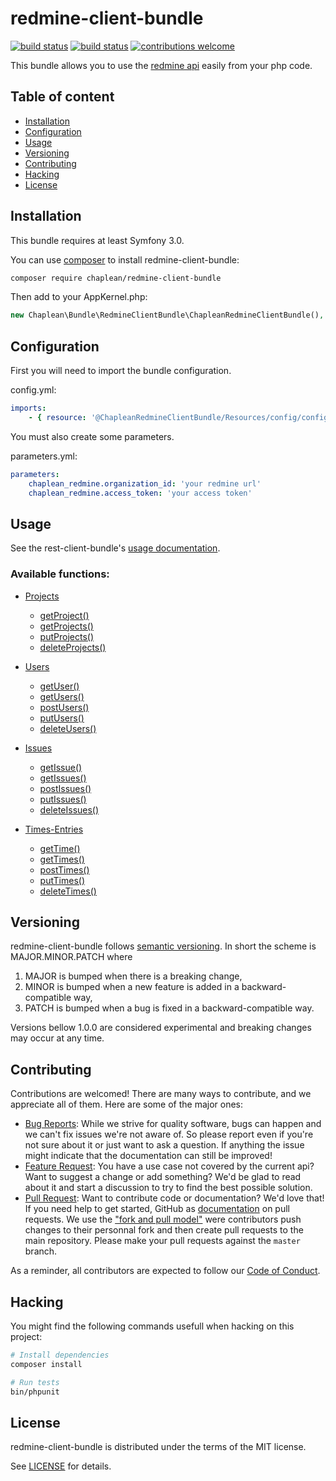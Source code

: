 # redmine-client-bundle

[![build status](https://git.chaplean.coop/open-source/bundle/redmine-client-bundle/badges/master/build.svg)](https://git.chaplean.coop/open-source/bundle/redmine-client-bundle/commits/master)
[![build status](https://git.chaplean.coop/open-source/bundle/redmine-client-bundle/badges/master/coverage.svg)](https://git.chaplean.coop/open-source/bundle/redmine-client-bundle/commits/master)
[![contributions welcome](https://img.shields.io/badge/contributions-welcome-brightgreen.svg?style=flat)](https://github.com/chaplean/redmine-client-bundle/issues)

This bundle allows you to use the [redmine api](https://www.redmine.org/projects/redmine/wiki/Rest_api) easily from your php code.

## Table of content

* [Installation](#Installation)
* [Configuration](#Configuration)
* [Usage](#Usage)
* [Versioning](#Versioning)
* [Contributing](#Contributing)
* [Hacking](#Hacking)
* [License](#License)

## Installation

This bundle requires at least Symfony 3.0.

You can use [composer](https://getcomposer.org) to install redmine-client-bundle:
```bash
composer require chaplean/redmine-client-bundle
```

Then add to your AppKernel.php:

```php
new Chaplean\Bundle\RedmineClientBundle\ChapleanRedmineClientBundle(),
```

## Configuration

First you will need to import the bundle configuration.

config.yml:
```yaml
imports:
    - { resource: '@ChapleanRedmineClientBundle/Resources/config/config.yml' }
```

You must also create some parameters.

parameters.yml:
```yaml
parameters:
    chaplean_redmine.organization_id: 'your redmine url'
    chaplean_redmine.access_token: 'your access token'
```

## Usage

See the rest-client-bundle's [usage documentation](https://github.com/chaplean/rest-client-bundle#using-a-bundle-based-on-rest-client-bundle).

### Available functions:

* [Projects](https://www.redmine.org/projects/redmine/wiki/Rest_Projects#Projects)
	* [getProject()](https://www.redmine.org/projects/redmine/wiki/Rest_Projects#Showing-a-project)
	* [getProjects()](https://www.redmine.org/projects/redmine/wiki/Rest_Projects#Listing-projects)
	* [putProjects()](https://www.redmine.org/projects/redmine/wiki/Rest_Projects#Updating-a-project)
	* [deleteProjects()](https://www.redmine.org/projects/redmine/wiki/Rest_Projects#Deleting-a-project)

* [Users](https://www.redmine.org/projects/redmine/wiki/Rest_Users#Users)
	* [getUser()](https://www.redmine.org/projects/redmine/wiki/Rest_Users#GET-2)
	* [getUsers()](https://www.redmine.org/projects/redmine/wiki/Rest_Users#GET)
	* [postUsers()](https://www.redmine.org/projects/redmine/wiki/Rest_Users#POST)
	* [putUsers()](https://www.redmine.org/projects/redmine/wiki/Rest_Users#PUT)
	* [deleteUsers()](https://www.redmine.org/projects/redmine/wiki/Rest_Users#DELETE)

* [Issues](https://www.redmine.org/projects/redmine/wiki/Rest_Issues#Issues)
	* [getIssue()](https://www.redmine.org/projects/redmine/wiki/Rest_Issues#Showing-an-issue)
	* [getIssues()](https://www.redmine.org/projects/redmine/wiki/Rest_Issues#Listing-issues)
	* [postIssues()](https://www.redmine.org/projects/redmine/wiki/Rest_Issues#Creating-an-issue)
	* [putIssues()](https://www.redmine.org/projects/redmine/wiki/Rest_Issues#Updating-an-issue)
	* [deleteIssues()](https://www.redmine.org/projects/redmine/wiki/Rest_Issues#Deleting-an-issue)

* [Times-Entries](https://www.redmine.org/projects/redmine/wiki/Rest_TimeEntries#Time-Entries)
	* [getTime()](https://www.redmine.org/projects/redmine/wiki/Rest_TimeEntries#Showing-a-time-entry)
	* [getTimes()](https://www.redmine.org/projects/redmine/wiki/Rest_TimeEntries#Listing-time-entries)
	* [postTimes()](https://www.redmine.org/projects/redmine/wiki/Rest_TimeEntries#Creating-a-time-entry)
	* [putTimes()](https://www.redmine.org/projects/redmine/wiki/Rest_TimeEntries#Updating-a-time-entry)
	* [deleteTimes()](https://www.redmine.org/projects/redmine/wiki/Rest_TimeEntries#Deleting-a-time-entry)

## Versioning

redmine-client-bundle follows [semantic versioning](https://semver.org/). In short the scheme is MAJOR.MINOR.PATCH where
1. MAJOR is bumped when there is a breaking change,
2. MINOR is bumped when a new feature is added in a backward-compatible way,
3. PATCH is bumped when a bug is fixed in a backward-compatible way.

Versions bellow 1.0.0 are considered experimental and breaking changes may occur at any time.

## Contributing

Contributions are welcomed! There are many ways to contribute, and we appreciate all of them. Here are some of the major ones:

* [Bug Reports](https://github.com/chaplean/redmine-client-bundle/issues): While we strive for quality software, bugs can happen and we can't fix issues we're not aware of. So please report even if you're not sure about it or just want to ask a question. If anything the issue might indicate that the documentation can still be improved!
* [Feature Request](https://github.com/chaplean/redmine-client-bundle/issues): You have a use case not covered by the current api? Want to suggest a change or add something? We'd be glad to read about it and start a discussion to try to find the best possible solution.
* [Pull Request](https://github.com/chaplean/redmine-client-bundle/pulls): Want to contribute code or documentation? We'd love that! If you need help to get started, GitHub as [documentation](https://help.github.com/articles/about-pull-requests/) on pull requests. We use the ["fork and pull model"](https://help.github.com/articles/about-collaborative-development-models/) were contributors push changes to their personnal fork and then create pull requests to the main repository. Please make your pull requests against the `master` branch.

As a reminder, all contributors are expected to follow our [Code of Conduct](CODE_OF_CONDUCT.md).

## Hacking

You might find the following commands usefull when hacking on this project:

```bash
# Install dependencies
composer install

# Run tests
bin/phpunit
```

## License

redmine-client-bundle is distributed under the terms of the MIT license.

See [LICENSE](LICENSE.md) for details.
